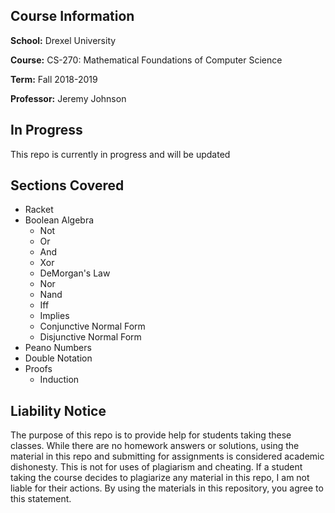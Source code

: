 ## Course Information

**School:** Drexel University

**Course:** CS-270: Mathematical Foundations of Computer Science

**Term:** Fall 2018-2019

**Professor:** Jeremy Johnson

## In Progress
This repo is currently in progress and will be updated

## Sections Covered
- Racket
- Boolean Algebra
	- Not
	- Or
	- And
	- Xor
	- DeMorgan's Law
	- Nor
	- Nand
	- Iff
	- Implies
	- Conjunctive Normal Form
	- Disjunctive Normal Form
- Peano Numbers
- Double Notation
- Proofs
	- Induction

## Liability Notice
The purpose of this repo is to provide help for students taking these classes. 
While there are no homework answers or solutions, 
using the material in this repo and submitting for assignments is considered academic dishonesty. 
This is not for uses of plagiarism and cheating. 
If a student taking the course decides to plagiarize any material in this repo, 
I am not liable for their actions. 
By using the materials in this repository, you agree to this statement.

